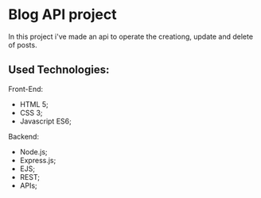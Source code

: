 # Blog API project
In this project i've made an api to operate the creationg, update and delete of posts.

## Used Technologies: 

Front-End:

- HTML 5;
- CSS 3;
- Javascript ES6;

Backend:

- Node.js;
- Express.js;
- EJS;
- REST;
- APIs;

